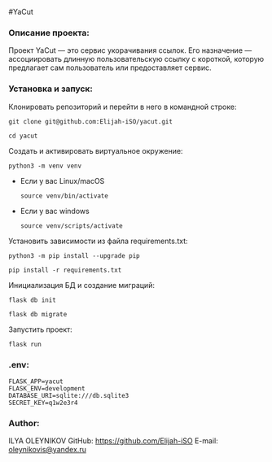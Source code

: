 #YaCut

### Описание проекта:
Проект YaCut — это сервис укорачивания ссылок. Его назначение — ассоциировать длинную пользовательскую ссылку с короткой, которую предлагает сам пользователь или предоставляет сервис.

### Установка и запуск:

Клонировать репозиторий и перейти в него в командной строке:

```
git clone git@github.com:Elijah-iSO/yacut.git
```

```
cd yacut
```

Cоздать и активировать виртуальное окружение:

```
python3 -m venv venv
```

* Если у вас Linux/macOS

    ```
    source venv/bin/activate
    ```

* Если у вас windows

    ```
    source venv/scripts/activate
    ```

Установить зависимости из файла requirements.txt:

```
python3 -m pip install --upgrade pip
```

```
pip install -r requirements.txt
```

Инициализация БД и создание миграций:
```
flask db init
```

```
flask db migrate
```

Запустить проект:

```
flask run
```

### .env:
```
FLASK_APP=yacut
FLASK_ENV=development
DATABASE_URI=sqlite:///db.sqlite3
SECRET_KEY=q1w2e3r4
```

### Author:
ILYA OLEYNIKOV
GitHub:	https://github.com/Elijah-iSO
E-mail: oleynikovis@yandex.ru
